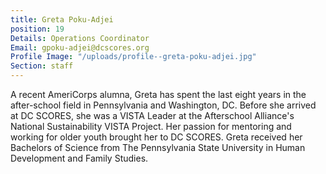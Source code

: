 ```yaml
---
title: Greta Poku-Adjei
position: 19
Details: Operations Coordinator
Email: gpoku-adjei@dcscores.org
Profile Image: "/uploads/profile--greta-poku-adjei.jpg"
Section: staff
---
```


A recent AmeriCorps alumna, Greta has spent the last eight years in the after-school field in Pennsylvania and Washington, DC. Before she arrived at DC SCORES, she was a VISTA Leader at the Afterschool Alliance's National Sustainability VISTA Project. Her passion for mentoring and working for older youth brought her to DC SCORES. Greta received her Bachelors of Science from The Pennsylvania State University in Human Development and Family Studies.